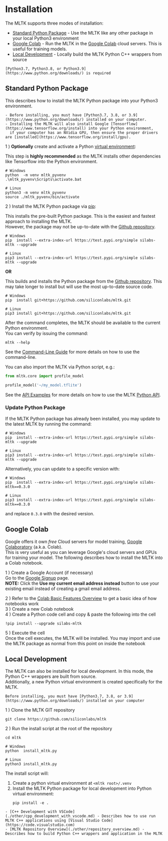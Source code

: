 Installation
=================

The MLTK supports three modes of installation:  
- [Standard Python Package](#standard-python-package) - Use the MLTK like any other package in your local Python3 environment
- [Google Colab](#google-colab) - Run the MLTK in the [Google Colab](https://colab.research.google.com/notebooks/welcome.ipynb) cloud servers. This is useful for training models.
- [Local Development](#local-development) - Locally build the MLTK Python C++ wrappers from source


```{note} 
[Python3.7, Python3.8, or Python3.9](https://www.python.org/downloads/) is required
```



## Standard Python Package

This describes how to install the MLTK Python package into your Python3 environment.  

```{note} 
- Before installing, you must have [Python3.7, 3.8, or 3.9](https://www.python.org/downloads/) installed on your computer.
- Installing the MLTK will also install Google [Tensorflow](https://www.tensorflow.org/install) into your Python environment,  
  if your computer has an NVidia GPU, then ensure the proper drivers are [installed](https://www.tensorflow.org/install/gpu).
```


1 ) __Optionally__ create and activate a Python [virtual environment](https://docs.python.org/3/tutorial/venv.html): 


This step is __highly recommended__ as the MLTK installs other dependencies like Tensorflow into the Python environment.


  ```shell
  # Windows
  python  -m venv mltk_pyvenv
  .\mltk_pyvenv\Scripts\activate.bat

  # Linux
  python3 -m venv mltk_pyvenv
  source ./mltk_pyvenv/bin/activate
  ```

2 ) Install the MLTK Python package via [pip](https://pip.pypa.io/):  

  This installs the pre-built Python package. This is the easiest and fastest approach to installing the MLTK.  
  However, the package may not be up-to-date with the [Github repository](https://github.com/siliconlabs/mltk).

  ```shell
  # Windows
  pip  install --extra-index-url https://test.pypi.org/simple silabs-mltk --upgrade

  # Linux
  pip3 install --extra-index-url https://test.pypi.org/simple silabs-mltk --upgrade
  ```

  __OR__

  This builds and installs the Python package from the [Github repository](https://github.com/siliconlabs/mltk). This may take longer
  to install but will use the most up-to-date source code.

  ```shell
  # Windows
  pip  install git+https://github.com/siliconlabs/mltk.git

  # Linux
  pip3 install git+https://github.com/siliconlabs/mltk.git
  ```

  After the command completes, the MLTK should be available to the current Python environment.  
  You can verify by issuing the command:  

  ```shell
  mltk --help
  ```

See the [Command-Line Guide](./command_line.md) for more details on how to use the command-line. 

You can also import the MLTK via Python script, e.g.:

```python
from mltk.core import profile_model

profile_model('~/my_model.tflite')
```

See the [API Examples](./examples.md) for more details on how to use the MLTK [Python API](./python_api/python_api.md).


### Update Python Package

If the MLTK Python package has already been installed, you may update to the latest MLTK by running the command:

```shell
# Windows
pip  install --extra-index-url https://test.pypi.org/simple silabs-mltk --upgrade

# Linux
pip3 install --extra-index-url https://test.pypi.org/simple silabs-mltk --upgrade
```

Alternatively, you can update to a specific version with:

```shell
# Windows
pip  install --extra-index-url https://test.pypi.org/simple silabs-mltk==0.3.0

# Linux
pip3 install --extra-index-url https://test.pypi.org/simple silabs-mltk==0.3.0
```

and replace `0.3.0` with the desired version.



## Google Colab

Google offers it own _free_ Cloud servers for model training, [Google Colaboratory](https://colab.research.google.com/notebooks/welcome.ipynb) (a.k.a. Colab).  
This is very useful as you can leverage Google's cloud servers and GPUs for training your model.
The following describes how to install the MLTK into a Colab notebook.

1 ) Create a Google Account (if necessary)  
    Go to the [Google Signup](https://accounts.google.com/signup) page.  
    __NOTE:__ Click the __Use my current email address instead__ button to use your existing email instead of creating a gmail email address.

2 ) Refer to the [Colab Basic Features Overview](https://colab.research.google.com/notebooks/basic_features_overview.ipynb) to get a basic idea of how notebooks work  
3 ) Create a new Colab notebook  
4 ) Create a Python code cell and copy & paste the following into the cell

```shell
!pip install --upgrade silabs-mltk
```

5 ) Execute the cell  
    Once the cell executes, the MLTK will be installed.
    You may import and use the MLTK package as normal from this point on inside the notebook


## Local Development

The MLTK can also be installed for local development. In this mode, the Python C++ wrappers are built from source.  
Additionally, a new Python virtual environment is created specifically for the MLTK.

```{note}
Before installing, you must have [Python3.7, 3.8, or 3.9](https://www.python.org/downloads/) installed on your computer
```

1 ) Clone the MLTK GIT repository

```shell
git clone https://github.com/siliconlabs/mltk
```

2 ) Run the install script at the root of the repository

```shell
cd mltk

# Windows
python  install_mltk.py

# Linux
python3 install_mltk.py
```

The install script will:
1. Create a python virtual environment at `<mltk root>/.venv`
2. Install the MLTK Python package for local development into Python virtual environment:
   ```shell
   pip install -e .
   ```


```{seealso}  
- [C++ Development with VSCode](./other/cpp_development_with_vscode.md) - Describes how to use run MLTK C++ applications using [Visual Studio Code](https://code.visualstudio.com)
- [MLTK Repository Overview](./other/repository_overview.md) - Describes how to build Python C++ wrappers and application in the MLTK
```